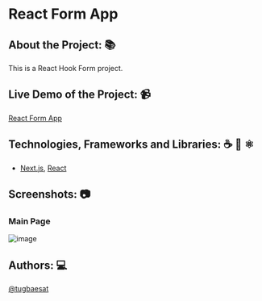 # React Form App

## About the Project: 📚
This is a React Hook Form project.

## Live Demo of the Project: 📹

[React Form App](https://react-form-tugbaesat.vercel.app)

## Technologies, Frameworks and Libraries: ☕️ 🐍 ⚛️
- [Next.js](https://nextjs.org/), [React](https://react.dev/)

## Screenshots: 📷

### Main Page
![image](https://github.com/tugbaesat/react-form-app/assets/114342008/a0e26afb-1dd4-4d31-ae8f-13e42a1c384f)


## Authors: 💻
[@tugbaesat](https://github.com/tugbaesat)
